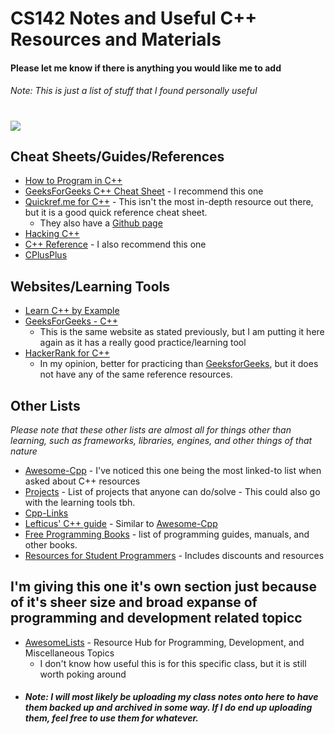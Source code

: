 # CS142 Notes and Useful C++ Resources and Materials
#### Please let me know if there is anything you would like me to add
###### Note: This is just a list of stuff that I found personally useful
#
![](https://upload.wikimedia.org/wikipedia/commons/1/18/ISO_C%2B%2B_Logo.svg)

## Cheat Sheets/Guides/References
* [How to Program in C++](http://www.cheat-sheets.org/saved-copy/how2cpp.20210603.html)
* [GeeksForGeeks C++ Cheat Sheet](https://www.geeksforgeeks.org/c-plus-plus/) - I recommend this one
* [Quickref.me for C++](https://quickref.me/cpp) - This isn't the most in-depth resource out there, but it is a good quick reference cheat sheet. 
  * They also have a [Github page](https://github.com/Fechin/reference/blob/main/source/_posts/cpp.md)
* [Hacking C++](https://hackingcpp.com/tags/article.html)
* [C++ Reference](https://en.cppreference.com/w/) - I also recommend this one
* [CPlusPlus](https://cplusplus.com/)

## Websites/Learning Tools
  - [Learn C++ by Example](https://www.cbyexample.com/) 
  - [GeeksForGeeks - C++](https://www.geeksforgeeks.org/c-plus-plus/)
    - This is the same website as stated previously, but I am putting it here again as it has a really good practice/learning tool
  - [HackerRank for C++](https://www.hackerrank.com/domains/cpp)
    - In my opinion, better for practicing than [GeeksforGeeks](https://www.geeksforgeeks.org/c-plus-plus/), but it does not have any of the same reference resources.

## Other Lists
*Please note that these other lists are almost all for things other than learning, such as frameworks, libraries, engines, and other things of that nature*

  - [Awesome-Cpp](https://github.com/fffaraz/awesome-cpp) - I've noticed this one being the most linked-to list when asked about C++ resources
  - [Projects](https://github.com/karan/Projects) - List of projects that anyone can do/solve - This could also go with the learning tools tbh.
  - [Cpp-Links](https://github.com/MattPD/cpplinks)
  - [Lefticus' C++ guide](https://lefticus.gitbooks.io/cpp-best-practices/content/02-Use_the_Tools_Available.html) - Similar to [Awesome-Cpp](https://github.com/fffaraz/awesome-cpp)
  - [Free Programming Books](https://github.com/EbookFoundation/free-programming-books/blob/main/books/free-programming-books-subjects.md) - list of programming guides, manuals, and other books.
  - [Resources for Student Programmers](https://github.com/AchoArnold/discount-for-student-dev#readme) - Includes discounts and resources


## I'm giving this one it's own section just because of it's sheer size and broad expanse of programming and development related topicc

  - [AwesomeLists](https://github.com/sindresorhus/awesome) - Resource Hub for Programming, Development, and Miscellaneous Topics
       - I don't know how useful this is for this specific class, but it is still worth poking around   
  
  
####
- ##### Note: I will most likely be uploading my class notes onto here to have them backed up and archived in some way. If I do end up uploading them, feel free to use them for whatever.



 
